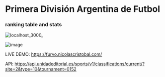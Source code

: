 # Primera División Argentina de Futbol
### ranking table and stats

![localhost_3000_](https://user-images.githubusercontent.com/78431383/194776219-b7049540-f9e5-4e54-8989-357cc53bc850.png)

![image](https://user-images.githubusercontent.com/78431383/194776158-681fd334-459f-404b-8c52-9a61daa7413e.png)

LIVE DEMO:
https://furvo.nicolascristobal.com/

API:
https://api.unidadeditorial.es/sports/v1/classifications/current/?site=2&type=10&tournament=0152
